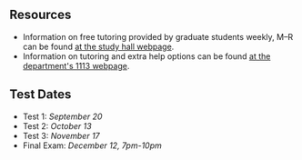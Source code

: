 ## Resources
+ Information on free tutoring provided by graduate students weekly, M&ndash;R can be
  found [at the study hall webpage](http://www.math.uga.edu/studyhall).
+ Information on tutoring and extra help options can be
  found [at the department's 1113 webpage](http://www.math.uga.edu/1113).

## Test Dates
+ Test 1: *September 20*
+ Test 2: *October 13*
+ Test 3: *November 17*
+ Final Exam: *December 12, 7pm-10pm*
